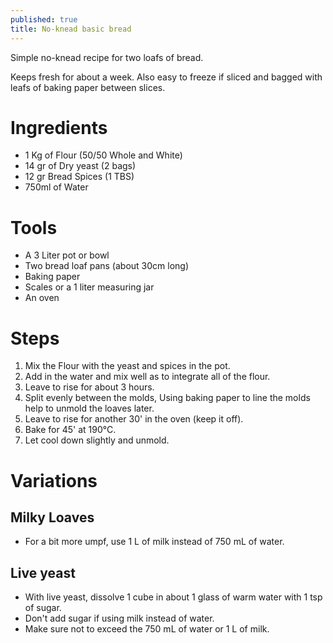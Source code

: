 ```yaml
---
published: true
title: No-knead basic bread
---
```

Simple no-knead recipe for two loafs of bread.

Keeps fresh for about a week. Also easy to freeze if sliced and bagged with leafs of baking paper between slices.

# Ingredients

 - 1 Kg of Flour (50/50 Whole and White)
 - 14 gr of Dry yeast (2 bags)
 - 12 gr Bread Spices (1 TBS)
 - 750ml of Water

# Tools

 - A 3 Liter pot or bowl
 - Two bread loaf pans (about 30cm long)
 - Baking paper
 - Scales or a 1 liter measuring jar
 - An oven

# Steps

 1. Mix the Flour with the yeast and spices in the pot.
 2. Add in the water and mix well as to integrate all of the flour.
 3. Leave to rise for about 3 hours.
 4. Split evenly between the molds, Using baking paper to line the molds help to unmold the loaves later.
 5. Leave to rise for another 30' in the oven (keep it off).
 5. Bake for 45' at 190°C.
 6. Let cool down slightly and unmold.

# Variations

## Milky Loaves

 - For a bit more umpf, use 1 L of milk instead of 750 mL of water.

## Live yeast

 - With live yeast, dissolve 1 cube in about 1 glass of warm water with 1 tsp of sugar.
 - Don't add sugar if using milk instead of water.
 - Make sure not to exceed the 750 mL of water or 1 L of milk.
